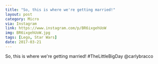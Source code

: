 ```yaml
---
title: "So, this is where we're getting married!"
layout: post
category: Micro
via: Instagram
link: https://www.instagram.com/p/BR6ixgehUoW
img: BR6ixgehUoW.jpg
tags: [Lego, Star Wars]
date: 2017-03-21
---
```

So, this is where we're getting married!
#TheLittleBigDay @carlybracco